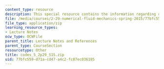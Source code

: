 ```yaml
---
content_type: resource
description: This special resource contains the information regarding codes 5.
file: /media/courses/2-29-numerical-fluid-mechanics-spring-2015/77bfc559d71acd47a4c2fc87ec036185_codes_5_2p29_S15.zip
file_type: application/zip
learning_resource_types:
- Lecture Notes
ocw_type: OCWFile
parent_title: Lecture Notes and References
parent_type: CourseSection
resourcetype: Other
title: codes_5_2p29_S15.zip
uid: 77bfc559-d71a-cd47-a4c2-fc87ec036185
---
```

